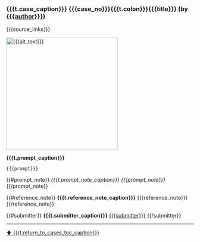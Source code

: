 <a id="cases-{{{case_no}}}"></a>
### {{{t.case_caption}}} {{{case_no}}}{{{t.colon}}}{{{title}}} (by [{{{author}}}]({{{author_link}}}))

{{{source_links}}}

<img src="cases/{{{case_no}}}/{{{image}}}" width="300" alt="{{{alt_text}}}">

**{{{t.prompt_caption}}}**

```
{{{prompt}}}
```

{{#prompt_note}}
*{{{t.prompt_note_caption}}} {{{prompt_note}}}*
{{/prompt_note}}

{{#reference_note}}
**{{{t.reference_note_caption}}}** {{{reference_note}}}
{{/reference_note}}

{{#submitter}}
**{{{t.submitter_caption}}}** [{{{submitter}}}]({{{submitter_link}}})
{{/submitter}}

---

[⬆️ {{{t.return_to_cases_toc_caption}}}](#cases-toc)
